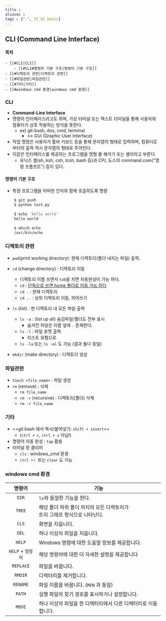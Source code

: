 ```yaml
---
title : 
aliases : 
tags : ["-", IT_SC_basic]
---
```


## CLI (Command Line Interface)

#### 목차
```ad-note
- [[#CLI|CLI]]
	- [[#CLI#명령어 기본 구조|명령어 기본 구조]]
- [[#디렉토리 관련|디렉토리 관련]]
- [[#파일관련|파일관련]]
- [[#기타|기타]]
- [[#windows cmd 환경|windows cmd 환경]]
```


### CLI
- **Command-Line Interface**
- 명령어 인터페이스라고도 하며, 가상 터미널 또는 텍스트 터미널을 통해 사용자와 컴퓨터가 상호 작용하는 방식을 뜻한다. 
	- ex) git-bash, dos, cmd, terminal
		- ↔ GUi (Graphic User Interface)
- 작업 명령은 사용자가 툴바 키보드 등을 통해 문자열의 형태로 입력하며, 컴퓨터로부터의 출력 역시 문자열의 형태로 주어진다. 
- 이같은 인터페이스를 제공하는 프로그램을 명형 줄 해석기 또는 셸이라고 부른다.
	- 유닉스 셸(sh, ksh, csh, tcsh, bash 등)과 CP/, 도스의 command.com("명령 프롬프트") 등이 있다.

#### 명령어 기본 구조
- 특정 프로그램을 어떠한 인자와 함께 호출하도록 명령
```bash
	$ git push
	$ python test.py
	
	$ echo 'hello world'
	hello world
	
	$ which echo
	/usr/bin/echo
```


### 디렉토리 관련

-   `pwd`(print working directory): 현재 디렉토리(폴더 내지는 파일) 출력.
-   `cd` (change directory) : 디렉토리 이동
	- 디렉토리 이름 쓰면서 `tab`을 치면 자동완성이 가능 하다.
	- `cd` : <u>단독으로 쓰면  home 폴더로 이동 가능 하다</u>
	- `cd .` : 현재 디렉토리
	- `cd ..` : 상위 디렉토리 이동, 띄어쓰기

-   `ls` (list) : 현 디렉토리 내 모든 파일 출력
	- `ls -a` : (list up all) 숨김파일/폴더도 전부 표시
		- 숨겨진 파일은 이름 앞에 `.` 존재한다.
	- `ls -l` : 파일 포맷 출력 
		- 리스트 유형으로
	- `ls -la` 또는 `ls -al` 도 가능 (결과 둘다 동일)
-   `mkdir` (make directory) : 디렉토리 생성


### 파일관련
-   `touch <file_name>` : 파일 생성
-   `rm` (remove) : 삭제
	-   `rm file_name`
	-   `rm -r` (recursive) : 디렉토리(폴더) 삭제
	- `rm -r file_name`


### 기타
-   ==git bash 에서 복사/붙여넣기: `shift + insert`==
	- (`ctrl + c`, `ctrl + v` 아님!)
-   명령어 자동 완성 : `tap` 활용
-   터미널 창 클리어
	- `cls` : windows_cmd 환경
	- `ctrl +ㅣ` 또는 `clear` 도 가능

### windows cmd 환경
| 명령어        | 기능                                                                           |
| :-------------: | ------------------------------------------------------------------------------ |
| `DIR`         | `ls`와 동일한 기능을 한다.                                                     |
| `TREE`        | 해당 폴더 하위 폴더 까지의 모든 디렉토리가 <br> 트리 그래프 형식으로 나타난다. |
| `CLS`         | 화면을 지웁니다.                                                               |
| `DEL`           | 하나 이상의 파일을 지웁니다.                                                   |
| `HELP`          | Windows 명령에 대한 도움말 정보를 제공합니다.                                  |
| `HELP` + `명령어` | 해당 명령어에 대한 더 자세한 설명을 제공합니다                                 |
| `REPLACE`     | 파일을 바꿉니다.                                                               |
| `RMDIR`         | 디렉터리를 제거합니다.                                                         |
| `RENAME`       | 파일 이름을 바꿉니다. (`REN` 과 동일)                                          |
| `PATH`          | 실행 파일의 찾기 경로를 표시하거나 설정합니다.                                 |
| `MOVE`         | 하나 이상의 파일을 한 디렉터리에서 다른 디렉터리로 이동합니다.                 |
